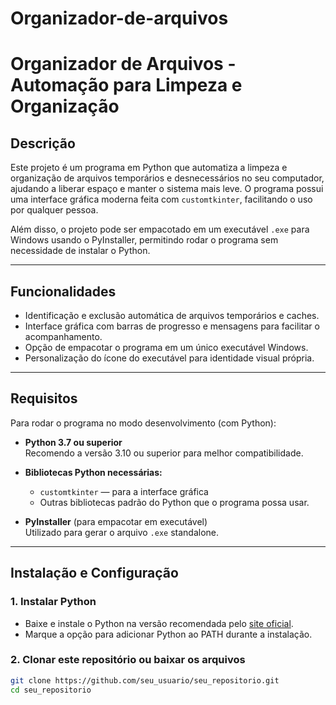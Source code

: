 # Organizador-de-arquivos 

# Organizador de Arquivos - Automação para Limpeza e Organização

## Descrição

Este projeto é um programa em Python que automatiza a limpeza e organização de arquivos temporários e desnecessários no seu computador, ajudando a liberar espaço e manter o sistema mais leve. O programa possui uma interface gráfica moderna feita com `customtkinter`, facilitando o uso por qualquer pessoa.

Além disso, o projeto pode ser empacotado em um executável `.exe` para Windows usando o PyInstaller, permitindo rodar o programa sem necessidade de instalar o Python.

---

## Funcionalidades

- Identificação e exclusão automática de arquivos temporários e caches.
- Interface gráfica com barras de progresso e mensagens para facilitar o acompanhamento.
- Opção de empacotar o programa em um único executável Windows.
- Personalização do ícone do executável para identidade visual própria.

---

## Requisitos

Para rodar o programa no modo desenvolvimento (com Python):

- **Python 3.7 ou superior**  
  Recomendo a versão 3.10 ou superior para melhor compatibilidade.

- **Bibliotecas Python necessárias:**  
  - `customtkinter` — para a interface gráfica  
  - Outras bibliotecas padrão do Python que o programa possa usar.

- **PyInstaller** (para empacotar em executável)  
  Utilizado para gerar o arquivo `.exe` standalone.

---

## Instalação e Configuração

### 1. Instalar Python

- Baixe e instale o Python na versão recomendada pelo [site oficial](https://www.python.org/downloads/).  
- Marque a opção para adicionar Python ao PATH durante a instalação.

### 2. Clonar este repositório ou baixar os arquivos

```bash
git clone https://github.com/seu_usuario/seu_repositorio.git
cd seu_repositorio

